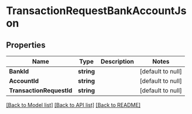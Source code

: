 # TransactionRequestBankAccountJson

## Properties
Name | Type | Description | Notes
------------ | ------------- | ------------- | -------------
**BankId** | **string** |  | [default to null]
**AccountId** | **string** |  | [default to null]
**TransactionRequestId** | **string** |  | [default to null]

[[Back to Model list]](../README.md#documentation-for-models) [[Back to API list]](../README.md#documentation-for-api-endpoints) [[Back to README]](../README.md)


